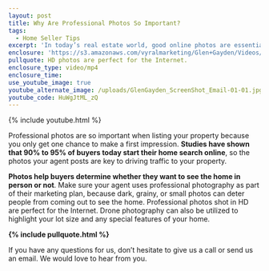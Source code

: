 ```yaml
---
layout: post
title: Why Are Professional Photos So Important?
tags:
  - Home Seller Tips
excerpt: 'In today’s real estate world, good online photos are essential. If you want to sell your home, you’ve got to make it look great on the Internet.'
enclosure: 'https://s3.amazonaws.com/vyralmarketing/Glen+Gayden/Videos/Why+You+Need+Professional+Photography.mp4'
pullquote: HD photos are perfect for the Internet.
enclosure_type: video/mp4
enclosure_time:
use_youtube_image: true
youtube_alternate_image: /uploads/GlenGayden_ScreenShot_Email-01-01.jpg
youtube_code: HuWgJtML_zQ
---
```



{% include youtube.html %}

Professional photos are so important when listing your property because you only get one chance to make a first impression. **Studies have shown that 90% to 95% of buyers today start their home search online**, so the photos your agent posts are key to driving traffic to your property.

**Photos help buyers determine whether they want to see the home in person or not**. Make sure your agent uses professional photography as part of their marketing plan, because dark, grainy, or small photos can deter people from coming out to see the home. Professional photos shot in HD are perfect for the Internet. Drone photography can also be utilized to highlight your lot size and any special features of your home.

**{% include pullquote.html %}**

If you have any questions for us, don’t hesitate to give us a call or send us an email. We would love to hear from you.